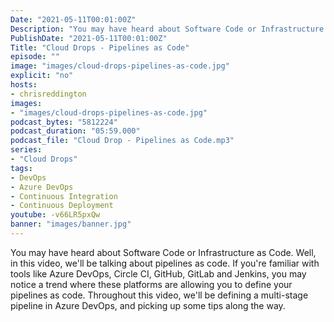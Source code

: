 ```yaml
---
Date: "2021-05-11T00:01:00Z"
Description: "You may have heard about Software Code or Infrastructure as Code. Well, in this video, we'll be talking about pipelines as code. If you're familiar with tools like Azure DevOps, Circle CI, GitHub, GitLab and Jenkins, you may notice a trend where these platforms are allowing you to define your pipelines as code. Throughout this video, we'll be defining a multi-stage pipeline in Azure DevOps, and picking up some tips along the way."
PublishDate: "2021-05-11T00:01:00Z"
Title: "Cloud Drops - Pipelines as Code"
episode: ""
image: "images/cloud-drops-pipelines-as-code.jpg"
explicit: "no"
hosts:
- chrisreddington
images:
- "images/cloud-drops-pipelines-as-code.jpg"
podcast_bytes: "5812224"
podcast_duration: "05:59.000"
podcast_file: "Cloud Drop - Pipelines as Code.mp3"
series:
- "Cloud Drops"
tags:
- DevOps
- Azure DevOps
- Continuous Integration
- Continuous Deployment
youtube: -v66LR5pxQw
banner: "images/banner.jpg"
---
```

You may have heard about Software Code or Infrastructure as Code. Well, in this video, we'll be talking about pipelines as code. If you're familiar with tools like Azure DevOps, Circle CI, GitHub, GitLab and Jenkins, you may notice a trend where these platforms are allowing you to define your pipelines as code. Throughout this video, we'll be defining a multi-stage pipeline in Azure DevOps, and picking up some tips along the way.